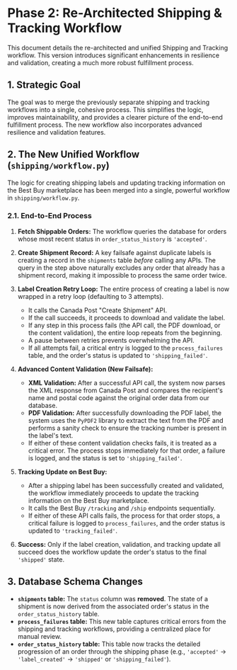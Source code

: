 # Phase 2: Re-Architected Shipping & Tracking Workflow

This document details the re-architected and unified Shipping and Tracking workflow. This version introduces significant enhancements in resilience and validation, creating a much more robust fulfillment process.

## 1. Strategic Goal

The goal was to merge the previously separate shipping and tracking workflows into a single, cohesive process. This simplifies the logic, improves maintainability, and provides a clearer picture of the end-to-end fulfillment process. The new workflow also incorporates advanced resilience and validation features.

## 2. The New Unified Workflow (`shipping/workflow.py`)

The logic for creating shipping labels and updating tracking information on the Best Buy marketplace has been merged into a single, powerful workflow in `shipping/workflow.py`.

### 2.1. End-to-End Process

1.  **Fetch Shippable Orders:** The workflow queries the database for orders whose most recent status in `order_status_history` is `'accepted'`.

2.  **Create Shipment Record:** A key failsafe against duplicate labels is creating a record in the `shipments` table *before* calling any APIs. The query in the step above naturally excludes any order that already has a shipment record, making it impossible to process the same order twice.

3.  **Label Creation Retry Loop:** The entire process of creating a label is now wrapped in a retry loop (defaulting to 3 attempts).
    -   It calls the Canada Post "Create Shipment" API.
    -   If the call succeeds, it proceeds to download and validate the label.
    -   If any step in this process fails (the API call, the PDF download, or the content validation), the entire loop repeats from the beginning.
    -   A pause between retries prevents overwhelming the API.
    -   If all attempts fail, a critical entry is logged to the `process_failures` table, and the order's status is updated to `'shipping_failed'`.

4.  **Advanced Content Validation (New Failsafe):**
    -   **XML Validation:** After a successful API call, the system now parses the XML response from Canada Post and compares the recipient's name and postal code against the original order data from our database.
    -   **PDF Validation:** After successfully downloading the PDF label, the system uses the `PyPDF2` library to extract the text from the PDF and performs a sanity check to ensure the tracking number is present in the label's text.
    -   If either of these content validation checks fails, it is treated as a critical error. The process stops immediately for that order, a failure is logged, and the status is set to `'shipping_failed'`.

5.  **Tracking Update on Best Buy:**
    -   After a shipping label has been successfully created and validated, the workflow immediately proceeds to update the tracking information on the Best Buy marketplace.
    -   It calls the Best Buy `/tracking` and `/ship` endpoints sequentially.
    -   If either of these API calls fails, the process for that order stops, a critical failure is logged to `process_failures`, and the order status is updated to `'tracking_failed'`.

6.  **Success:** Only if the label creation, validation, and tracking update all succeed does the workflow update the order's status to the final `'shipped'` state.

## 3. Database Schema Changes

-   **`shipments` table:** The `status` column was **removed**. The state of a shipment is now derived from the associated order's status in the `order_status_history` table.
-   **`process_failures` table:** This new table captures critical errors from the shipping and tracking workflows, providing a centralized place for manual review.
-   **`order_status_history` table:** This table now tracks the detailed progression of an order through the shipping phase (e.g., `'accepted'` -> `'label_created'` -> `'shipped'` or `'shipping_failed'`).
